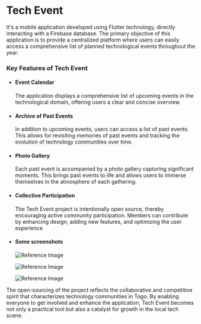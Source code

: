 # Tech Event

It's a mobile application developed using Flutter technology, directly interacting with a Firebase database. The primary objective of this application is to provide a centralized platform where users can easily access a comprehensive list of planned technological events throughout the year.

### Key Features of Tech Event

- #### Event Calendar  

    The application displays a comprehensive list of upcoming events in the technological domain, offering  users a clear and concise overview.

- #### Archive of Past Events  

  In addition to upcoming events, users can access a list of past events. This allows for revisiting memories of past events and tracking the evolution of technology communities over time.

- #### Photo Gallery
  
  Each past event is accompanied by a photo gallery capturing significant moments. This brings past events to life and allows users to immerse themselves in the atmosphere of each gathering.

- #### Collective Participation

    The Tech Event project is intentionally open source, thereby encouraging active community participation. Members can contribute by enhancing design, adding new features, and optimizing the user experience

- #### Some screenshots

  ![Reference Image](/asset/images/first.png)

  ![Reference Image](/asset/images/second.png)

  ![Reference Image](/asset/images/third.png)

The open-sourcing of the project reflects the collaborative and competitive spirit that characterizes technology communities in Togo. By enabling everyone to get involved and enhance the application, Tech Event becomes not only a practical tool but also a catalyst for growth in the local tech scene.

<!-- - [Lab: Write your first Flutter app](https://docs.flutter.dev/get-started/codelab) -->